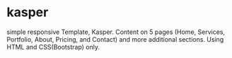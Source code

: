 # kasper
simple responsive Template, Kasper.
Content on 5 pages (Home, Services, Portfolio, About, Pricing, and Contact) and more additional sections.
Using HTML and CSS(Bootstrap) only.
